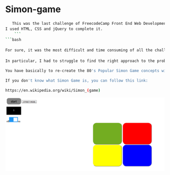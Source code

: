 # Simon-game
```bash
   This was the last challenge of FreecodeCamp Front End Web Development.
I used HTML, CSS and jQuery to complete it.
    ```
```bash

For sure, it was the most difficult and time consuming of all the challenges! 

In particular, I had to struggle to find the right approach to the problem to be finally able to solve it
```
```bash
You have basically to re-create the 80's Popular Simon Game concepts with relative sounds.
```
```bash
If you don't know what Simon Game is, you can follow this link:
```

```bash
https://en.wikipedia.org/wiki/Simon_(game)
```

![alt text](https://github.com/AndreusSH/simon-game/blob/master/Simon_Game.PNG)
